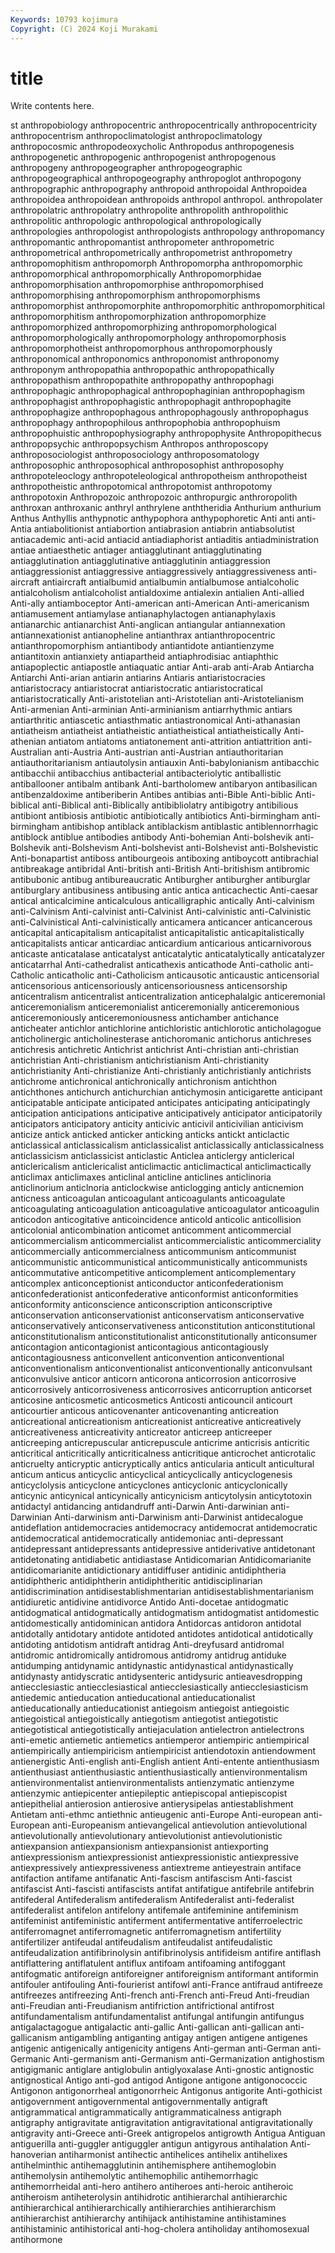 ```yaml
---
Keywords: 10793 kojimura
Copyright: (C) 2024 Koji Murakami
---
```


# title

Write contents here.



st anthropobiology anthropocentric anthropocentrically anthropocentricity anthropocentrism anthropoclimatologist
anthropoclimatology anthropocosmic anthropodeoxycholic Anthropodus anthropogenesis anthropogenetic anthropogenic anthropogenist anthropogenous anthropogeny
anthropogeographer anthropogeographic anthropogeographical anthropogeography anthropoglot anthropogony anthropographic anthropography anthropoid anthropoidal
Anthropoidea anthropoidea anthropoidean anthropoids anthropol anthropol. anthropolater anthropolatric anthropolatry anthropolite
anthropolith anthropolithic anthropolitic anthropologic anthropological anthropologically anthropologies anthropologist anthropologists anthropology
anthropomancy anthropomantic anthropomantist anthropometer anthropometric anthropometrical anthropometrically anthropometrist anthropometry anthropomophitism
anthropomorph Anthropomorpha anthropomorphic anthropomorphical anthropomorphically Anthropomorphidae anthropomorphisation anthropomorphise anthropomorphised anthropomorphising
anthropomorphism anthropomorphisms anthropomorphist anthropomorphite anthropomorphitic anthropomorphitical anthropomorphitism anthropomorphization anthropomorphize anthropomorphized
anthropomorphizing anthropomorphological anthropomorphologically anthropomorphology anthropomorphosis anthropomorphotheist anthropomorphous anthropomorphously anthroponomical anthroponomics
anthroponomist anthroponomy anthroponym anthropopathia anthropopathic anthropopathically anthropopathism anthropopathite anthropopathy anthropophagi
anthropophagic anthropophagical anthropophaginian anthropophagism anthropophagist anthropophagistic anthropophagit anthropophagite anthropophagize anthropophagous
anthropophagously anthropophagus anthropophagy anthropophilous anthropophobia anthropophuism anthropophuistic anthropophysiography anthropophysite Anthropopithecus
anthropopsychic anthropopsychism Anthropos anthroposcopy anthroposociologist anthroposociology anthroposomatology anthroposophic anthroposophical anthroposophist
anthroposophy anthropoteleoclogy anthropoteleological anthropotheism anthropotheist anthropotheistic anthropotomical anthropotomist anthropotomy anthropotoxin
Anthropozoic anthropozoic anthropurgic anthroropolith anthroxan anthroxanic anthryl anthrylene anththeridia Anthurium
anthurium Anthus Anthyllis anthypnotic anthypophora anthypophoretic Anti anti anti- Antia
antiabolitionist antiabortion antiabrasion antiabrin antiabsolutist antiacademic anti-acid antiacid antiadiaphorist antiaditis
antiadministration antiae antiaesthetic antiager antiagglutinant antiagglutinating antiagglutination antiagglutinative antiagglutinin antiaggression
antiaggressionist antiaggressive antiaggressively antiaggressiveness anti-aircraft antiaircraft antialbumid antialbumin antialbumose antialcoholic
antialcoholism antialcoholist antialdoxime antialexin antialien Anti-allied Anti-ally antiamboceptor Anti-american anti-American
Anti-americanism antiamusement antiamylase antianaphylactogen antianaphylaxis antianarchic antianarchist Anti-anglican antiangular antiannexation
antiannexationist antianopheline antianthrax antianthropocentric antianthropomorphism antiantibody antiantidote antiantienzyme antiantitoxin antianxiety
antiapartheid antiaphrodisiac antiaphthic antiapoplectic antiapostle antiaquatic antiar Anti-arab anti-Arab Antiarcha
Antiarchi Anti-arian antiarin antiarins Antiaris antiaristocracies antiaristocracy antiaristocrat antiaristocratic antiaristocratical
antiaristocratically Anti-aristotelian anti-Aristotelian anti-Aristotelianism Anti-armenian Anti-arminian Anti-arminianism antiarrhythmic antiars antiarthritic
antiascetic antiasthmatic antiastronomical Anti-athanasian antiatheism antiatheist antiatheistic antiatheistical antiatheistically Anti-athenian
antiatom antiatoms antiatonement anti-attrition antiattrition anti-Australian anti-Austria Anti-austrian anti-Austrian antiauthoritarian
antiauthoritarianism antiautolysin antiauxin Anti-babylonianism antibacchic antibacchii antibacchius antibacterial antibacteriolytic antiballistic
antiballooner antibalm antibank Anti-bartholomew antibaryon antibasilican antibenzaldoxime antiberiberin Antibes antibias
anti-Bible Anti-biblic Anti-biblical anti-Biblical anti-Biblically antibibliolatry antibigotry antibilious antibiont antibiosis
antibiotic antibiotically antibiotics Anti-birmingham anti-birmingham antibishop antiblack antiblackism antiblastic antiblennorrhagic
antiblock antiblue antibodies antibody Anti-bohemian Anti-bolshevik anti-Bolshevik anti-Bolshevism Anti-bolshevist anti-Bolshevist
anti-Bolshevistic Anti-bonapartist antiboss antibourgeois antiboxing antiboycott antibrachial antibreakage antibridal Anti-british
anti-British Anti-britishism antibromic antibubonic antibug antibureaucratic Antiburgher antiburgher antiburglar antiburglary
antibusiness antibusing antic antica anticachectic Anti-caesar antical anticalcimine anticalculous anticalligraphic
antically Anti-calvinism anti-Calvinism Anti-calvinist anti-Calvinist Anti-calvinistic anti-Calvinistic anti-Calvinistical Anti-calvinistically anticamera
anticancer anticancerous anticapital anticapitalism anticapitalist anticapitalistic anticapitalistically anticapitalists anticar anticardiac
anticardium anticarious anticarnivorous anticaste anticatalase anticatalyst anticatalytic anticatalytically anticatalyzer anticatarrhal
Anti-cathedralist anticathexis anticathode Anti-catholic anti-Catholic anticatholic anti-Catholicism anticausotic anticaustic anticensorial
anticensorious anticensoriously anticensoriousness anticensorship anticentralism anticentralist anticentralization anticephalalgic anticeremonial anticeremonialism
anticeremonialist anticeremonially anticeremonious anticeremoniously anticeremoniousness antichamber antichance anticheater antichlor antichlorine
antichloristic antichlorotic anticholagogue anticholinergic anticholinesterase antichoromanic antichorus antichreses antichresis antichretic
Antichrist antichrist Anti-christian anti-christian antichristian Anti-christianism antichristianism Anti-christianity antichristianity Anti-christianize
Anti-christianly antichristianly antichrists antichrome antichronical antichronically antichronism antichthon antichthones antichurch
antichurchian antichymosin anticigarette anticipant anticipatable anticipate anticipated anticipates anticipating anticipatingly
anticipation anticipations anticipative anticipatively anticipator anticipatorily anticipators anticipatory anticity anticivic
anticivil anticivilian anticivism anticize antick anticked anticker anticking anticks antickt
anticlactic anticlassical anticlassicalism anticlassicalist anticlassically anticlassicalness anticlassicism anticlassicist anticlastic Anticlea
anticlergy anticlerical anticlericalism anticlericalist anticlimactic anticlimactical anticlimactically anticlimax anticlimaxes anticlinal
anticline anticlines anticlinoria anticlinorium anticlnoria anticlockwise anticlogging anticly anticnemion anticness
anticoagulan anticoagulant anticoagulants anticoagulate anticoagulating anticoagulation anticoagulative anticoagulator anticoagulin anticodon
anticogitative anticoincidence anticold anticolic anticollision anticolonial anticombination anticomet anticomment anticommercial
anticommercialism anticommercialist anticommercialistic anticommerciality anticommercially anticommercialness anticommunism anticommunist anticommunistic anticommunistical
anticommunistically anticommunists anticommutative anticompetitive anticomplement anticomplementary anticomplex anticonceptionist anticonductor anticonfederationism
anticonfederationist anticonfederative anticonformist anticonformities anticonformity anticonscience anticonscription anticonscriptive anticonservation anticonservationist
anticonservatism anticonservative anticonservatively anticonservativeness anticonstitution anticonstitutional anticonstitutionalism anticonstitutionalist anticonstitutionally anticonsumer
anticontagion anticontagionist anticontagious anticontagiously anticontagiousness anticonvellent anticonvention anticonventional anticonventionalism anticonventionalist
anticonventionally anticonvulsant anticonvulsive anticor anticorn anticorona anticorrosion anticorrosive anticorrosively anticorrosiveness
anticorrosives anticorruption anticorset anticosine anticosmetic anticosmetics Anticosti anticouncil anticourt anticourtier
anticous anticovenanter anticovenanting anticreation anticreational anticreationism anticreationist anticreative anticreatively anticreativeness
anticreativity anticreator anticreep anticreeper anticreeping anticrepuscular anticrepuscule anticrime anticrisis anticritic
anticritical anticritically anticriticalness anticritique anticrochet anticrotalic anticruelty anticryptic anticryptically antics
anticularia anticult anticultural anticum anticus anticyclic anticyclical anticyclically anticyclogenesis anticyclolysis
anticyclone anticyclones anticyclonic anticyclonically anticynic anticynical anticynically anticynicism anticytolysin anticytotoxin
antidactyl antidancing antidandruff anti-Darwin Anti-darwinian anti-Darwinian Anti-darwinism anti-Darwinism anti-Darwinist antidecalogue
antideflation antidemocracies antidemocracy antidemocrat antidemocratic antidemocratical antidemocratically antidemoniac anti-depressant antidepressant
antidepressants antidepressive antiderivative antidetonant antidetonating antidiabetic antidiastase Antidicomarian Antidicomarianite antidicomarianite
antidictionary antidiffuser antidinic antidiphtheria antidiphtheric antidiphtherin antidiphtheritic antidisciplinarian antidiscrimination antidisestablishmentarian
antidisestablishmentarianism antidiuretic antidivine antidivorce Antido Anti-docetae antidogmatic antidogmatical antidogmatically antidogmatism
antidogmatist antidomestic antidomestically antidominican antidora Antidorcas antidoron antidotal antidotally antidotary
antidote antidoted antidotes antidotical antidotically antidoting antidotism antidraft antidrag Anti-dreyfusard
antidromal antidromic antidromically antidromous antidromy antidrug antiduke antidumping antidynamic antidynastic
antidynastical antidynastically antidynasty antidyscratic antidysenteric antidysuric antieavesdropping antiecclesiastic antiecclesiastical antiecclesiastically
antiecclesiasticism antiedemic antieducation antieducational antieducationalist antieducationally antieducationist antiegoism antiegoist antiegoistic
antiegoistical antiegoistically antiegotism antiegotist antiegotistic antiegotistical antiegotistically antiejaculation antielectron antielectrons
anti-emetic antiemetic antiemetics antiemperor antiempiric antiempirical antiempirically antiempiricism antiempiricist antiendotoxin
antiendowment antienergistic Anti-english anti-English antient Anti-entente antienthusiasm antienthusiast antienthusiastic antienthusiastically
antienvironmentalism antienvironmentalist antienvironmentalists antienzymatic antienzyme antienzymic antiepicenter antiepileptic antiepiscopal antiepiscopist
antiepithelial antierosion antierosive antierysipelas antiestablishment Antietam anti-ethmc antiethnic antieugenic anti-Europe
Anti-european anti-European anti-Europeanism antievangelical antievolution antievolutional antievolutionally antievolutionary antievolutionist antievolutionistic
antiexpansion antiexpansionism antiexpansionist antiexporting antiexpressionism antiexpressionist antiexpressionistic antiexpressive antiexpressively antiexpressiveness
antiextreme antieyestrain antiface antifaction antifame antifanatic Anti-fascism antifascism Anti-fascist antifascist
Anti-fascisti antifascists antifat antifatigue antifebrile antifebrin antifederal Antifederalism antifederalism Antifederalist
anti-federalist antifederalist antifelon antifelony antifemale antifeminine antifeminism antifeminist antifeministic antiferment
antifermentative antiferroelectric antiferromagnet antiferromagnetic antiferromagnetism antifertility antifertilizer antifeudal antifeudalism antifeudalist
antifeudalistic antifeudalization antifibrinolysin antifibrinolysis antifideism antifire antiflash antiflattering antiflatulent antiflux
antifoam antifoaming antifoggant antifogmatic antiforeign antiforeigner antiforeignism antiformant antiformin antifouler
antifouling Anti-fourierist antifowl anti-France antifraud antifreeze antifreezes antifreezing Anti-french anti-French
anti-Freud Anti-freudian anti-Freudian anti-Freudianism antifriction antifrictional antifrost antifundamentalism antifundamentalist antifungal
antifungin antifungus antigalactagogue antigalactic anti-gallic Anti-gallican anti-gallican anti-gallicanism antigambling antiganting
antigay antigen antigene antigenes antigenic antigenically antigenicity antigens Anti-german anti-German
anti-Germanic Anti-germanism anti-Germanism anti-Germanization antighostism antigigmanic antiglare antiglobulin antiglyoxalase Anti-gnostic
antignostic antignostical Antigo anti-god antigod Antigone antigone antigonococcic Antigonon antigonorrheal
antigonorrheic Antigonus antigorite Anti-gothicist antigovernment antigovernmental antigovernmentally antigraft antigrammatical antigrammatically
antigrammaticalness antigraph antigraphy antigravitate antigravitation antigravitational antigravitationally antigravity anti-Greece anti-Greek
antigropelos antigrowth Antigua Antiguan antiguerilla anti-guggler antiguggler antigun antigyrous antihalation
Anti-hanoverian antiharmonist antihectic antihelices antihelix antihelixes antihelminthic antihemagglutinin antihemisphere antihemoglobin
antihemolysin antihemolytic antihemophilic antihemorrhagic antihemorrheidal anti-hero antihero antiheroes anti-heroic antiheroic
antiheroism antiheterolysin antihidrotic antihierarchal antihierarchic antihierarchical antihierarchically antihierarchies antihierarchism antihierarchist
antihierarchy antihijack antihistamine antihistamines antihistaminic antihistorical anti-hog-cholera antiholiday antihomosexual antihormone
